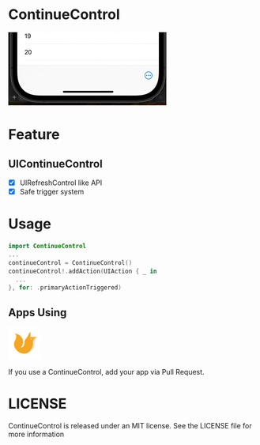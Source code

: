 # ContinueControl

![](https://github.com/noppefoxwolf/ContinueControl/blob/main/.github/example.gif)

# Feature

## UIContinueControl

- [x] UIRefreshControl like API
- [x] Safe trigger system

# Usage

```swift
import ContinueControl
...
continueControl = ContinueControl()
continueControl!.addAction(UIAction { _ in
  ...
}, for: .primaryActionTriggered)
```

## Apps Using

<p float="left">
    <a href="https://apps.apple.com/app/id1668645019"><img src="https://github.com/noppefoxwolf/MediaViewer/blob/main/.github/dawn.png" height="65"></a>
</p>

If you use a ContinueControl, add your app via Pull Request.

# LICENSE

ContinueControl is released under an MIT license. See the LICENSE file for more information

